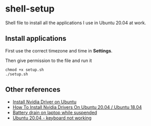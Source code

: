 # shell-setup
Shell file to install all the applications I use in Ubuntu 20.04 at work.

## Install applications
First use the correct timezone and time in **Settings**.

Then give permission to the file and run it 

```
chmod +x setup.sh
./setup.sh
```

## Other references
- [Install Nvidia Driver on Ubuntu](https://gist.github.com/bitsurgeon/b0f4440984c9e60dcd8fe8bbc346c029)
- [How To Install Nvidia Drivers On Ubuntu 20.04 / Ubuntu 18.04](https://www.itzgeek.com/post/how-to-install-nvidia-drivers-on-ubuntu-20-04-ubuntu-18-04.html)
- [Battery drain on laptop while suspended](https://www.reddit.com/r/Ubuntu/comments/k24okb/battery_drain_on_laptop_while_suspended/)
- [Ubuntu 20.04 - keyboard not working](https://askubuntu.com/questions/1274890/ubuntu-20-04-keyboard-not-working)
